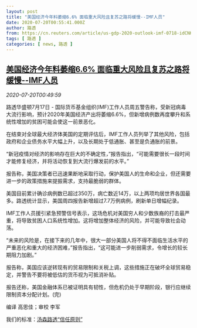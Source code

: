 ```yaml
---
layout: post
title: "美国经济今年料萎缩6.6% 面临重大风险且复苏之路将缓慢--IMF人员"
date: 2020-07-20T00:55:41.000Z
author: 路透
from: https://cn.reuters.com/article/us-gdp-2020-outlook-imf-0718-idCNKCS24L028
tags: [ 路透 ]
categories: [ news, 路透 ]
---
```

<!--1595206541000-->
[美国经济今年料萎缩6.6% 面临重大风险且复苏之路将缓慢--IMF人员](https://cn.reuters.com/article/us-gdp-2020-outlook-imf-0718-idCNKCS24L028)
------

<div>
<div><i>2020-07-20T00:49:59</i></div><div class="StandardArticleBody_body"><p>路透华盛顿7月17日 - 国际货币基金组织(IMF)工作人员周五警告称，受新冠病毒大流行影响，预计2020年美国经济产出将萎缩6.6%，但新增病例数再度攀升和系统性增加的贫困可能会使这一前景恶化。 </p><p>在结束对全球最大经济体美国的定期评估后，IMF工作人员列举了其他风险，包括政府和企业债务水平大幅上升，以及长期处于低通胀、甚至是负通胀的前景。 </p><p>“新冠疫情对经济的影响存在巨大的不确定性，”报告指出，“可能需要很长一段时间才能修复经济，并将活动恢复到大流行爆发前的水平。” </p><p>报告称，美国决策者已迅速果断地采取行动，保护美国人的生命和企业，但还需要进一步的政策措施来提振需求，支持最脆弱的群体。 </p><p>美国目前累计确诊病例数已超过350万，病亡数近14万，以上两项均居世界各国最多。路透统计显示，美国周四报告新增超过7.7万例病例，刷新单日增幅纪录。 </p><p>IMF工作人员援引紧急预警信号表示，这场危机对美国穷人和少数族裔的打击最严重，将导致贫困人口系统性增加。这将增加整体经济的风险，并可能导致社会动荡。 </p><p>“未来的风险是，在接下来的几年中，很大一部分美国人将不得不面临生活水平的严重恶化和重大的经济困难，”报告指出，“这可能进一步削弱需求，令增长的较长期阻力加剧。” </p><p>报告称，美国应该逆转现有的贸易限制和关税上调，这些措施正在破坏全球贸易稳定，并警告不要将被低估的货币视为可抵消补贴。 </p><p>报告还称，美国金融体系已被证明具有韧性，但危机仍处于早期阶段，银行应继续限制资本分配计划。(完) </p><div class="Attribution_container"><div class="Attribution_attribution"><p class="Attribution_content">编译 高思佳；审校 李军 </p></div></div><div class="StandardArticleBody_trustBadgeContainer"><span class="StandardArticleBody_trustBadgeTitle">我们的标准：</span><span class="trustBadgeUrl"><a href="https://www.thomsonreuters.cn/content/dam/openweb/documents/pdf/china/brochures/about-us-1.pdf">汤森路透“信任原则”</a></span></div></div>
</div>
